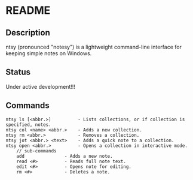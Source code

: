 # README

## Description

ntsy (pronounced "notesy") is a lightweight command-line interface for keeping simple notes on Windows.

## Status

Under active development!!!

## Commands

```
ntsy ls [<abbr.>]          - Lists collections, or if collection is specified, notes.
ntsy col <name> <abbr.>    - Adds a new collection.
ntsy rm <abbr.>            - Removes a collection.
ntsy jot <abbr.> <text>    - Adds a quick note to a collection.
ntsy open <abbr.>		   - Opens a collection in interactive mode.
	// sub-commands
	add 		      - Adds a new note.
	read <#>		  - Reads full note text.
	edit <#>		  - Opens note for editing.
	rm <#>			  - Deletes a note.
```
